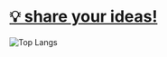 # [💡 share your ideas!](https://github.com/rakaso598/rakaso598/discussions)

![Top Langs](https://github-readme-stats.vercel.app/api/top-langs/?username=rakaso598&layout=compact)
